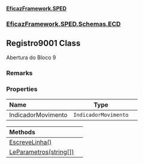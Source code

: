 #### [EficazFramework.SPED](EficazFrameworkSPED.md 'EficazFramework SPED')
### [EficazFramework.SPED.Schemas.ECD](EficazFramework.SPED.Schemas.ECD.md 'EficazFramework.SPED.Schemas.ECD')

## Registro9001 Class

Abertura do Bloco 9

### Remarks
### Properties

| Name | Type | |
| :--- | :---: | :--- |
| IndicadorMovimento | `IndicadorMovimento` |  |

| Methods | |
| :--- | :--- |
| [EscreveLinha()](EficazFramework.SPED.Schemas.ECD/Registro9001/EscreveLinha().md 'EficazFramework.SPED.Schemas.ECD.Registro9001.EscreveLinha()') | |
| [LeParametros(string[])](EficazFramework.SPED.Schemas.ECD/Registro9001/LeParametros(string[]).md 'EficazFramework.SPED.Schemas.ECD.Registro9001.LeParametros(string[])') | |
